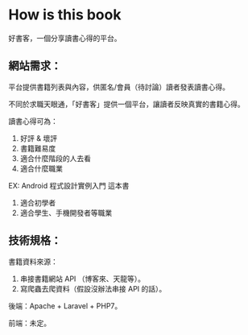 # How is this book
好書客，一個分享讀書心得的平台。

## 網站需求：

平台提供書籍列表與內容，供匿名/會員（待討論）讀者發表讀書心得。

不同於求職天眼通，「好書客」提供一個平台，讓讀者反映真實的書籍心得。

讀書心得可為：
1. 好評 & 壞評
2. 書籍難易度
3. 適合什麼階段的人去看
4. 適合什麼職業

EX: Android 程式設計實例入門 這本書
1. 適合初學者
2. 適合學生、手機開發者等職業


## 技術規格：

書籍資料來源：
1. 串接書籍網站 API （博客來、天龍等）。
2. 寫爬蟲去爬資料（假設沒辦法串接 API 的話）。

後端：Apache + Laravel + PHP7。

前端：未定。
